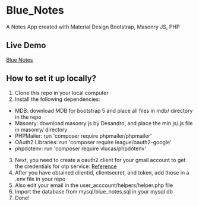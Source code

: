 # Blue_Notes

A Notes App created with Material Design Bootstrap, Masonry JS, PHP

## Live Demo

[Blue Notes](https://bluenotes123.000webhostapp.com/)

## How to set it up locally?

1. Clone this repo in your local computer
2. Install the following dependencies:

- MDB: download MDB for bootstrap 5 and place all files in mdb/ directory in the repo
- Masonry: download masonry js by Desandro, and place the min.js/.js file in masonry/ directory
- PHPMailer: run 'composer require phpmailer/phpmailer'
- OAuth2 Libraries: run 'composer require league/oauth2-google'
- phpdotenv: run 'composer require vlucas/phpdotenv'

3. Next, you need to create a oauth2 client for your gmail account to get the credentials for otp service: [Reference](https://github.com/PHPMailer/PHPMailer/wiki/Using-Gmail-with-XOAUTH2)
4. After you have obtained clientid, clientsecret, and token, add those in a .env file in your repo
5. Also edit your email in the user_acccount/helpers/helper.php file
6. Import the database from mysql/blue_notes.sql in your mysql db
7. Done!
